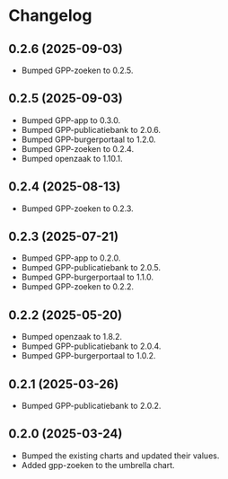 # Changelog

## 0.2.6 (2025-09-03)

- Bumped GPP-zoeken to 0.2.5.

## 0.2.5 (2025-09-03)

- Bumped GPP-app to 0.3.0.
- Bumped GPP-publicatiebank to 2.0.6.
- Bumped GPP-burgerportaal to 1.2.0.
- Bumped GPP-zoeken to 0.2.4.
- Bumped openzaak to 1.10.1.

## 0.2.4 (2025-08-13)

- Bumped GPP-zoeken to 0.2.3.

## 0.2.3 (2025-07-21)

- Bumped GPP-app to 0.2.0.
- Bumped GPP-publicatiebank to 2.0.5.
- Bumped GPP-burgerportaal to 1.1.0.
- Bumped GPP-zoeken to 0.2.2.

## 0.2.2 (2025-05-20)

- Bumped openzaak to 1.8.2.
- Bumped GPP-publicatiebank to 2.0.4.
- Bumped GPP-burgerportaal to 1.0.2.

## 0.2.1 (2025-03-26)

- Bumped GPP-publicatiebank to 2.0.2.

## 0.2.0 (2025-03-24)

- Bumped the existing charts and updated their values.
- Added gpp-zoeken to the umbrella chart.